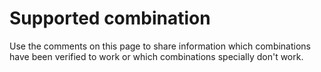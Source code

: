# Supported combination #

Use the comments on this page to share information which combinations have been verified to work or which combinations specially don't work.